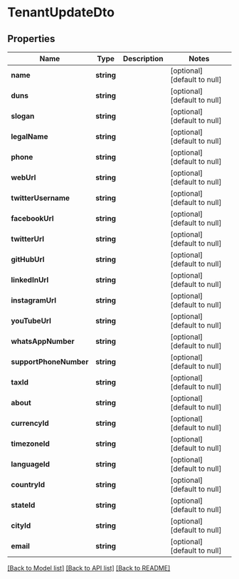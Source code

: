 # TenantUpdateDto

## Properties
Name | Type | Description | Notes
------------ | ------------- | ------------- | -------------
**name** | **string** |  | [optional] [default to null]
**duns** | **string** |  | [optional] [default to null]
**slogan** | **string** |  | [optional] [default to null]
**legalName** | **string** |  | [optional] [default to null]
**phone** | **string** |  | [optional] [default to null]
**webUrl** | **string** |  | [optional] [default to null]
**twitterUsername** | **string** |  | [optional] [default to null]
**facebookUrl** | **string** |  | [optional] [default to null]
**twitterUrl** | **string** |  | [optional] [default to null]
**gitHubUrl** | **string** |  | [optional] [default to null]
**linkedInUrl** | **string** |  | [optional] [default to null]
**instagramUrl** | **string** |  | [optional] [default to null]
**youTubeUrl** | **string** |  | [optional] [default to null]
**whatsAppNumber** | **string** |  | [optional] [default to null]
**supportPhoneNumber** | **string** |  | [optional] [default to null]
**taxId** | **string** |  | [optional] [default to null]
**about** | **string** |  | [optional] [default to null]
**currencyId** | **string** |  | [optional] [default to null]
**timezoneId** | **string** |  | [optional] [default to null]
**languageId** | **string** |  | [optional] [default to null]
**countryId** | **string** |  | [optional] [default to null]
**stateId** | **string** |  | [optional] [default to null]
**cityId** | **string** |  | [optional] [default to null]
**email** | **string** |  | [optional] [default to null]

[[Back to Model list]](../README.md#documentation-for-models) [[Back to API list]](../README.md#documentation-for-api-endpoints) [[Back to README]](../README.md)


